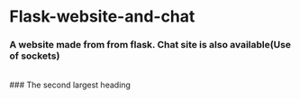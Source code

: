 # Flask-website-and-chat
### A website made from from flask. Chat site is also available(Use of sockets)
<br/>
### The second largest heading
